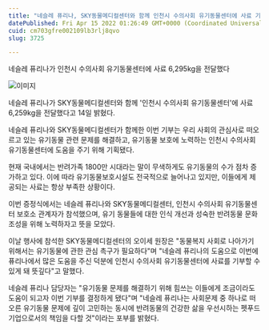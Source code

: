 ```yaml
---
title: "네슬레 퓨리나, SKY동물메디컬센터와 함께 인천시 수의사회 유기동물센터에 사료 기부"
datePublished: Fri Apr 15 2022 01:26:49 GMT+0000 (Coordinated Universal Time)
cuid: cm703gfre002109lb3rlj8qvo
slug: 3725

---
```



네슬레 퓨리나가 인천시 수의사회 유기동물센터에 사료 6,295kg을 전달했다

![이미지](https://cdn.hashnode.com/res/hashnode/image/upload/v1739254891077/e8d22efd-2ae7-4af8-bfa6-a2222f6c2aa8.jpeg)

네슬레 퓨리나가 SKY동물메디컬센터와 함께 '인천시 수의사회 유기동물센터'에 사료 6,259kg을 전달했다고 14일 밝혔다.

네슬레 퓨리나와 SKY동물메디컬센터가 함께한 이번 기부는 우리 사회의 관심사로 떠오르고 있는 유기동물 관련 문제를 해결하고, 유기동물 보호에 노력하는 인천시 수의사회 유기동물센터에 도움을 주기 위해 기획됐다.

현재 국내에서는 반려가족 1800만 시대라는 말이 무색하게도 유기동물의 수가 점차 증가하고 있다. 이에 따라 유기동물보호시설도 전국적으로 늘어나고 있지만, 이들에게 제공되는 사료는 항상 부족한 상황이다.

이번 증정식에서는 네슬레 퓨리나와 SKY동물메디컬센터, 인천시 수의사회 유기동물센터 보호소 관계자가 참석했으며, 유기 동물들에 대한 인식 개선과 성숙한 반려동물 문화 조성을 위해 노력하자고 뜻을 모았다.

이날 행사에 참석한 SKY동물메디컬센터의 오이세 원장은 "동물복지 사회로 나아가기 위해서는 유기동물에 관한 관심 촉구가 필요하다"며 "네슬레 퓨리나의 도움으로 이번에 퓨리나에서 많은 도움을 주신 덕분에 인천시 수의사회 유기동물센터에 사료를 기부할 수 있게 돼 뜻깊다"고 말했다.

네슬레 퓨리나 담당자는 "유기동물 문제를 해결하기 위해 힘쓰는 이들에게 조금이라도 도움이 되고자 이번 기부를 결정하게 됐다"며 "네슬레 퓨리나는 사회문제 중 하나로 떠오른 유기동물 문제에 깊이 고민하는 동시에 반려동물의 건강한 삶을 우선시하는 펫푸드 기업으로서의 책임을 다할 것"이라는 포부를 밝혔다.